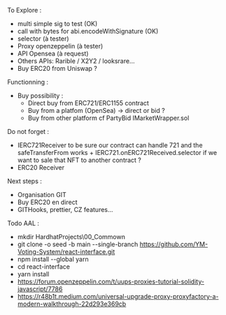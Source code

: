 To Explore :
* multi simple sig to test (OK)
* call with bytes for abi.encodeWithSignature (OK)
* selector (à tester)
* Proxy openzeppelin (à tester)
* API Opensea (à request)
* Others APIs: Rarible / X2Y2 / looksrare... 
* Buy ERC20 from Uniswap ?


Functionning :
* Buy possibility : 
  * Direct buy from ERC721/ERC1155 contract
  * Buy from a platfom (OpenSea) -> direct or bid ?
  * Buy from other platform cf PartyBid IMarketWrapper.sol


Do not forget :
* IERC721Receiver to be sure our contract can handle 721 and the safeTransferFrom works + IERC721.onERC721Received.selector if we want to sale that NFT to another contract ?
* ERC20 Receiver


Next steps :
* Organisation GIT
* Buy ERC20 en direct
* GITHooks, prettier, CZ features...


Todo AAL :
* mkdir HardhatProjects\00_Commown
* git clone -o seed -b main --single-branch https://github.com/YM-Voting-System/react-interface.git
* npm install --global yarn
* cd react-interface
* yarn install
* https://forum.openzeppelin.com/t/uups-proxies-tutorial-solidity-javascript/7786
* https://r48b1t.medium.com/universal-upgrade-proxy-proxyfactory-a-modern-walkthrough-22d293e369cb
